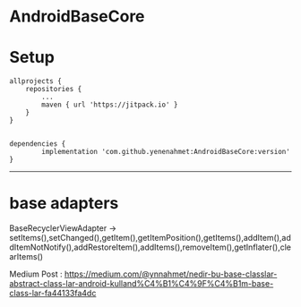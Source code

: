 # AndroidBaseCore

# Setup

	allprojects {
		repositories {
			...
			maven { url 'https://jitpack.io' }
		}
	}
  

	dependencies {
	        implementation 'com.github.yenenahmet:AndroidBaseCore:version'
	}
  
  -----
  
  
 # base adapters
 
 BaseRecyclerViewAdapter ->  setItems(),setChanged(),getItem(),getItemPosition(),getItems(),addItem(),addItemNotNotify(),addRestoreItem(),addItems(),removeItem(),getInflater(),clearItems()
 
 
  Medium Post : https://medium.com/@ynnahmet/nedir-bu-base-classlar-abstract-class-lar-android-kulland%C4%B1%C4%9F%C4%B1m-base-class-lar-fa44133fa4dc
